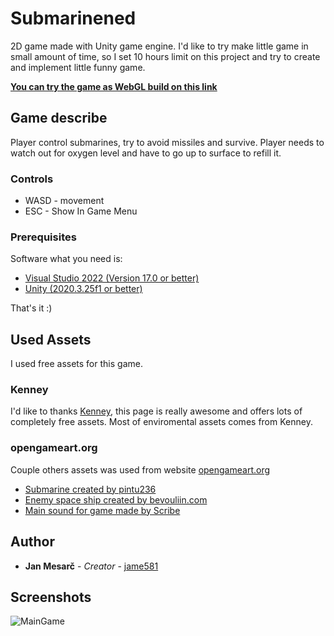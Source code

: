 # Submarinened
2D game made with Unity game engine. I'd like to try make little game in small amount of time, so I set 10 hours limit on this project and try to create and implement little funny game.


**[You can try the game as WebGL build on this link](https://submarined.azurewebsites.net/)**

## Game describe

Player control submarines, try to avoid missiles and survive. Player needs to watch out for oxygen level and have to go up to surface to refill it.

### Controls

* WASD - movement
* ESC - Show In Game Menu

### Prerequisites

Software what you need is:

* [Visual Studio 2022 (Version 17.0 or better)](https://visualstudio.microsoft.com/)
* [Unity (2020.3.25f1 or better)](https://unity.com/download)

That's it :)

## Used Assets

I used free assets for this game.

### Kenney
I'd like to thanks [Kenney](https://kenney.nl/), this page is really awesome and offers lots of completely free assets. Most of enviromental assets comes from Kenney.

### opengameart.org

Couple others assets was used from website [opengameart.org](https://opengameart.org/)

* [Submarine created by pintu236](https://opengameart.org/content/2d-arts-for-submarine-sidescroller)
* [Enemy space ship created by bevouliin.com](https://opengameart.org/content/little-spaceship-game-character)
* [Main sound for game made by Scribe](https://opengameart.org/content/submarine-game-music)

## Author

* **Jan Mesarč** - *Creator* - [jame581](https://jame581.azurewebsites.net/)

## Screenshots
![MainGame](https://user-images.githubusercontent.com/21112138/152004678-51b74890-ae5b-4bae-b215-1173dce031e8.png)


